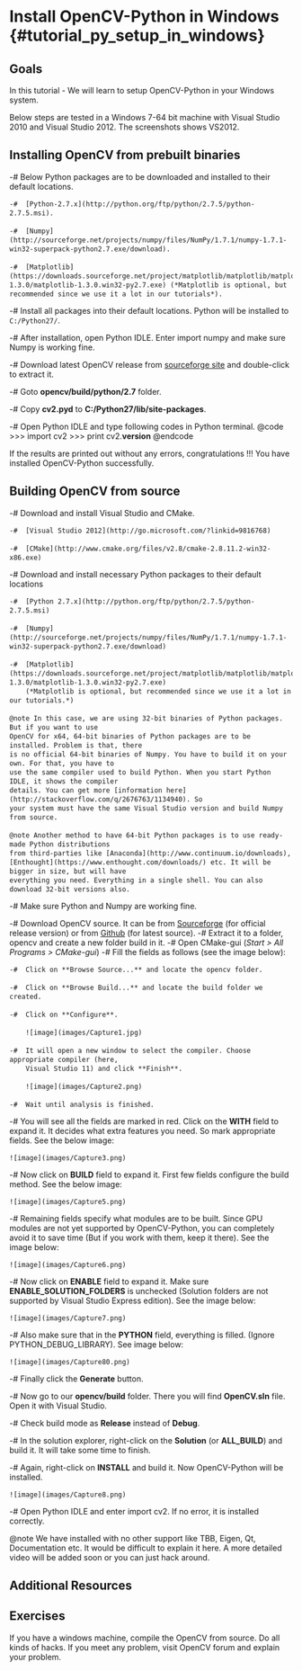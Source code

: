 Install OpenCV-Python in Windows {#tutorial_py_setup_in_windows}
================================

Goals
-----

In this tutorial
    - We will learn to setup OpenCV-Python in your Windows system.

Below steps are tested in a Windows 7-64 bit machine with Visual Studio 2010 and Visual Studio 2012.
The screenshots shows VS2012.

Installing OpenCV from prebuilt binaries
----------------------------------------

-#  Below Python packages are to be downloaded and installed to their default locations.

    -#  [Python-2.7.x](http://python.org/ftp/python/2.7.5/python-2.7.5.msi).

    -#  [Numpy](http://sourceforge.net/projects/numpy/files/NumPy/1.7.1/numpy-1.7.1-win32-superpack-python2.7.exe/download).

    -#  [Matplotlib](https://downloads.sourceforge.net/project/matplotlib/matplotlib/matplotlib-1.3.0/matplotlib-1.3.0.win32-py2.7.exe) (*Matplotlib is optional, but recommended since we use it a lot in our tutorials*).

-#  Install all packages into their default locations. Python will be installed to `C:/Python27/`.

-#  After installation, open Python IDLE. Enter import numpy and make sure Numpy is working fine.

-#  Download latest OpenCV release from [sourceforge
    site](http://sourceforge.net/projects/opencvlibrary/files/opencv-win/2.4.6/OpenCV-2.4.6.0.exe/download)
    and double-click to extract it.

-#  Goto **opencv/build/python/2.7** folder.

-#  Copy **cv2.pyd** to **C:/Python27/lib/site-packages**.

-#  Open Python IDLE and type following codes in Python terminal.
    @code
        >>> import cv2
        >>> print cv2.__version__
    @endcode

If the results are printed out without any errors, congratulations !!! You have installed
OpenCV-Python successfully.

Building OpenCV from source
---------------------------

-#  Download and install Visual Studio and CMake.

    -#  [Visual Studio 2012](http://go.microsoft.com/?linkid=9816768)

    -#  [CMake](http://www.cmake.org/files/v2.8/cmake-2.8.11.2-win32-x86.exe)

-#  Download and install necessary Python packages to their default locations

    -#  [Python 2.7.x](http://python.org/ftp/python/2.7.5/python-2.7.5.msi)

    -#  [Numpy](http://sourceforge.net/projects/numpy/files/NumPy/1.7.1/numpy-1.7.1-win32-superpack-python2.7.exe/download)

    -#  [Matplotlib](https://downloads.sourceforge.net/project/matplotlib/matplotlib/matplotlib-1.3.0/matplotlib-1.3.0.win32-py2.7.exe)
        (*Matplotlib is optional, but recommended since we use it a lot in our tutorials.*)

    @note In this case, we are using 32-bit binaries of Python packages. But if you want to use
    OpenCV for x64, 64-bit binaries of Python packages are to be installed. Problem is that, there
    is no official 64-bit binaries of Numpy. You have to build it on your own. For that, you have to
    use the same compiler used to build Python. When you start Python IDLE, it shows the compiler
    details. You can get more [information here](http://stackoverflow.com/q/2676763/1134940). So
    your system must have the same Visual Studio version and build Numpy from source.

    @note Another method to have 64-bit Python packages is to use ready-made Python distributions
    from third-parties like [Anaconda](http://www.continuum.io/downloads),
    [Enthought](https://www.enthought.com/downloads/) etc. It will be bigger in size, but will have
    everything you need. Everything in a single shell. You can also download 32-bit versions also.

-#  Make sure Python and Numpy are working fine.

-#  Download OpenCV source. It can be from
    [Sourceforge](http://sourceforge.net/projects/opencvlibrary/) (for official release version) or
    from [Github](https://github.com/Itseez/opencv) (for latest source).
-#  Extract it to a folder, opencv and create a new folder build in it.
-#  Open CMake-gui (*Start \> All Programs \> CMake-gui*)
-#  Fill the fields as follows (see the image below):

    -#  Click on **Browse Source...** and locate the opencv folder.

    -#  Click on **Browse Build...** and locate the build folder we created.

    -#  Click on **Configure**.

        ![image](images/Capture1.jpg)

    -#  It will open a new window to select the compiler. Choose appropriate compiler (here,
        Visual Studio 11) and click **Finish**.

        ![image](images/Capture2.png)

    -#  Wait until analysis is finished.

-#  You will see all the fields are marked in red. Click on the **WITH** field to expand it. It
    decides what extra features you need. So mark appropriate fields. See the below image:

    ![image](images/Capture3.png)

-#  Now click on **BUILD** field to expand it. First few fields configure the build method. See the
    below image:

    ![image](images/Capture5.png)

-#  Remaining fields specify what modules are to be built. Since GPU modules are not yet supported
    by OpenCV-Python, you can completely avoid it to save time (But if you work with them, keep it
    there). See the image below:

    ![image](images/Capture6.png)

-#  Now click on **ENABLE** field to expand it. Make sure **ENABLE_SOLUTION_FOLDERS** is unchecked
    (Solution folders are not supported by Visual Studio Express edition). See the image below:

    ![image](images/Capture7.png)

-#  Also make sure that in the **PYTHON** field, everything is filled. (Ignore
    PYTHON_DEBUG_LIBRARY). See image below:

    ![image](images/Capture80.png)

-#  Finally click the **Generate** button.

-#  Now go to our **opencv/build** folder. There you will find **OpenCV.sln** file. Open it with
    Visual Studio.

-#  Check build mode as **Release** instead of **Debug**.

-#  In the solution explorer, right-click on the **Solution** (or **ALL_BUILD**) and build it. It
    will take some time to finish.

-#  Again, right-click on **INSTALL** and build it. Now OpenCV-Python will be installed.

    ![image](images/Capture8.png)

-#  Open Python IDLE and enter import cv2. If no error, it is installed correctly.

@note We have installed with no other support like TBB, Eigen, Qt, Documentation etc. It would be
difficult to explain it here. A more detailed video will be added soon or you can just hack around.

Additional Resources
--------------------

Exercises
---------

If you have a windows machine, compile the OpenCV from source. Do all kinds of hacks. If you meet
any problem, visit OpenCV forum and explain your problem.
